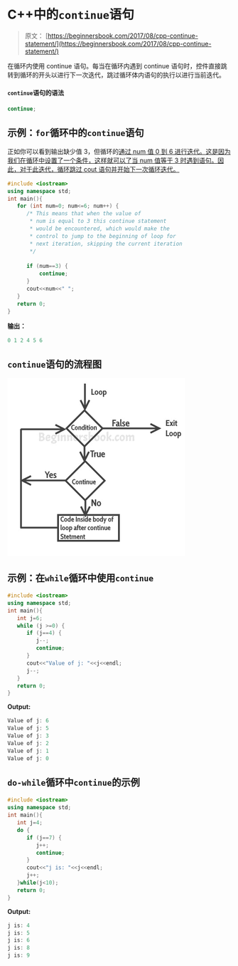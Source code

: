 # C++中的`continue`语句

> 原文： [https://beginnersbook.com/2017/08/cpp-continue-statement/](https://beginnersbook.com/2017/08/cpp-continue-statement/)

在循环内使用 continue 语句。每当在循环内遇到 continue 语句时，控件直接跳转到循环的开头以进行下一次迭代，跳过循环体内语句的执行以进行当前迭代。

#### `continue`语句的语法

```cpp
continue;
```

## 示例：`for`循环中的`continue`语句

正如你可以看到输出缺少值 3，但循环的[通过 num 值 0 到 6 进行迭代。这是因为我们在循环中设置了一个条件，这样就可以了当 num 值等于 3 时遇到语句。因此，对于此迭代，循环跳过 cout 语句并开始下一次循环迭代。](https://beginnersbook.com/2017/08/cpp-for-loop/)

```cpp
#include <iostream>
using namespace std;
int main(){
   for (int num=0; num<=6; num++) {
      /* This means that when the value of
       * num is equal to 3 this continue statement
       * would be encountered, which would make the
       * control to jump to the beginning of loop for
       * next iteration, skipping the current iteration
       */ 

      if (num==3) {
          continue;
      }
      cout<<num<<" ";
   }
   return 0;
}
```

**输出：**

```cpp
0 1 2 4 5 6
```

## `continue`语句的流程图

![C++ continue statement](img/0eb6023039f4c9bea7a24ed0d9e861d5.jpg)

## 示例：在`while`循环中使用`continue`

```cpp
#include <iostream>
using namespace std;
int main(){
   int j=6;
   while (j >=0) {
      if (j==4) {
         j--;
         continue;
      }
      cout<<"Value of j: "<<j<<endl;
      j--;
   }
   return 0;
}
```

**Output:**

```cpp
Value of j: 6
Value of j: 5
Value of j: 3
Value of j: 2
Value of j: 1
Value of j: 0
```

## `do-while`循环中`continue`的示例

```cpp
#include <iostream>
using namespace std;
int main(){
   int j=4;
   do {
      if (j==7) {
         j++;
         continue;
      }
      cout<<"j is: "<<j<<endl;
      j++;
   }while(j<10);
   return 0;
}
```

**Output:**

```cpp
j is: 4
j is: 5
j is: 6
j is: 8
j is: 9
```